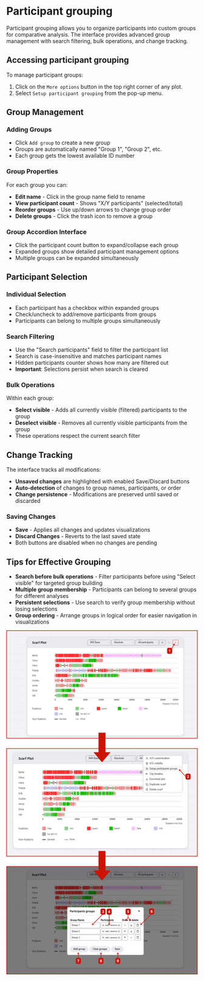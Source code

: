 # Participant grouping

Participant grouping allows you to organize participants into custom groups for comparative analysis. The interface provides advanced group management with search filtering, bulk operations, and change tracking.

## Accessing participant grouping
To manage participant groups:
1. Click on the `More options` button in the top right corner of any plot.
2. Select `Setup participant grouping` from the pop-up menu.

## Group Management

### Adding Groups
- Click `Add group` to create a new group
- Groups are automatically named "Group 1", "Group 2", etc.
- Each group gets the lowest available ID number

### Group Properties
For each group you can:
- **Edit name** - Click in the group name field to rename
- **View participant count** - Shows "X/Y participants" (selected/total)
- **Reorder groups** - Use up/down arrows to change group order
- **Delete groups** - Click the trash icon to remove a group

### Group Accordion Interface
- Click the participant count button to expand/collapse each group
- Expanded groups show detailed participant management options
- Multiple groups can be expanded simultaneously

## Participant Selection

### Individual Selection
- Each participant has a checkbox within expanded groups
- Check/uncheck to add/remove participants from groups
- Participants can belong to multiple groups simultaneously

### Search Filtering
- Use the "Search participants" field to filter the participant list
- Search is case-insensitive and matches participant names
- Hidden participants counter shows how many are filtered out
- **Important**: Selections persist when search is cleared

### Bulk Operations
Within each group:
- **Select visible** - Adds all currently visible (filtered) participants to the group
- **Deselect visible** - Removes all currently visible participants from the group
- These operations respect the current search filter

## Change Tracking

The interface tracks all modifications:
- **Unsaved changes** are highlighted with enabled Save/Discard buttons
- **Auto-detection** of changes to group names, participants, or order
- **Change persistence** - Modifications are preserved until saved or discarded

### Saving Changes
- **Save** - Applies all changes and updates visualizations
- **Discard Changes** - Reverts to the last saved state
- Both buttons are disabled when no changes are pending

## Tips for Effective Grouping

- **Search before bulk operations** - Filter participants before using "Select visible" for targeted group building
- **Multiple group membership** - Participants can belong to several groups for different analyses
- **Persistent selections** - Use search to verify group membership without losing selections
- **Group ordering** - Arrange groups in logical order for easier navigation in visualizations

![Steps for setting up participant grouping in the GazePlotter tool](./1.png)